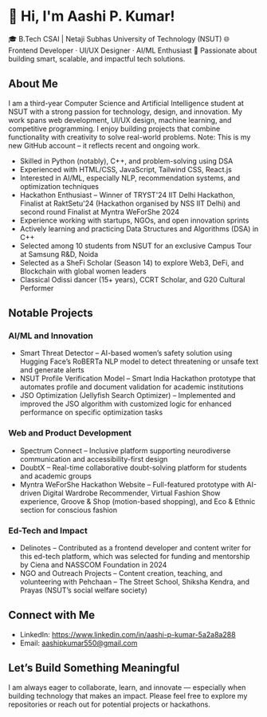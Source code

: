 # 👋 Hi, I'm Aashi P. Kumar!

🎓 B.Tech CSAI | Netaji Subhas University of Technology (NSUT)
🌐 Frontend Developer · UI/UX Designer · AI/ML Enthusiast
🧠 Passionate about building smart, scalable, and impactful tech solutions.



## About Me

I am a third-year Computer Science and Artificial Intelligence student at NSUT with a strong passion for technology, design, and innovation. My work spans web development, UI/UX design, machine learning, and competitive programming. I enjoy building projects that combine functionality with creativity to solve real-world problems.
Note: This is my new GitHub account – it reflects recent and ongoing work.
* Skilled in Python (notably), C++, and problem-solving using DSA
* Experienced with HTML/CSS, JavaScript, Tailwind CSS, React.js
* Interested in AI/ML, especially NLP, recommendation systems, and optimization techniques
* Hackathon Enthusiast – Winner of TRYST'24 IIT Delhi Hackathon, Finalist at RaktSetu'24 (Hackathon organised by NSS IIT Delhi) and second round Finalist at Myntra WeForShe 2024
* Experience working with startups, NGOs, and open innovation sprints
* Actively learning and practicing Data Structures and Algorithms (DSA) in C++
* Selected among 10 students from NSUT for an exclusive Campus Tour at Samsung R\&D, Noida
* Selected as a SheFi Scholar (Season 14) to explore Web3, DeFi, and Blockchain with global women leaders
* Classical Odissi dancer (15+ years), CCRT Scholar, and G20 Cultural Performer


## Notable Projects

### AI/ML and Innovation

* Smart Threat Detector – AI-based women’s safety solution using Hugging Face’s RoBERTa NLP model to detect threatening or unsafe text and generate alerts
* NSUT Profile Verification Model – Smart India Hackathon prototype that automates profile and document validation for academic institutions
* JSO Optimization (Jellyfish Search Optimizer) – Implemented and improved the JSO algorithm with customized logic for enhanced performance on specific optimization tasks

### Web and Product Development

* Spectrum Connect – Inclusive platform supporting neurodiverse communication and accessibility-first design
* DoubtX – Real-time collaborative doubt-solving platform for students and academic groups
* Myntra WeForShe Hackathon Website – Full-featured prototype with AI-driven Digital Wardrobe Recommender, Virtual Fashion Show experience, Groove & Shop (motion-based shopping), and Eco & Ethnic section for conscious fashion

### Ed-Tech and Impact

* Delinotes – Contributed as a frontend developer and content writer for this ed-tech platform, which was selected for funding and mentorship by Ciena and NASSCOM Foundation in 2024
* NGO and Outreach Projects – Content creation, teaching, and volunteering with Pehchaan – The Street School, Shiksha Kendra, and Prayas (NSUT’s social welfare society)


## Connect with Me

* LinkedIn: https://www.linkedin.com/in/aashi-p-kumar-5a2a8a288
* Email: aashipkumar550@gmail.com


## Let’s Build Something Meaningful

I am always eager to collaborate, learn, and innovate — especially when building technology that makes an impact. Please feel free to explore my repositories or reach out for potential projects or hackathons.


